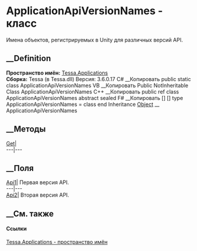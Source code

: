 # ApplicationApiVersionNames - класс
Имена объектов, регистрируемых в Unity для различных версий API.
## __Definition
 **Пространство имён:** [Tessa.Applications](N_Tessa_Applications.htm)  
 **Сборка:** Tessa (в Tessa.dll) Версия: 3.6.0.17
C# __Копировать
     public static class ApplicationApiVersionNames
VB __Копировать
     Public NotInheritable Class ApplicationApiVersionNames
C++ __Копировать
     public ref class ApplicationApiVersionNames abstract sealed
F# __Копировать
     [<AbstractClassAttribute>]
    [<SealedAttribute>]
    type ApplicationApiVersionNames = class end
Inheritance
    [Object](https://learn.microsoft.com/dotnet/api/system.object) __ ApplicationApiVersionNames
##  __Методы
[Get](M_Tessa_Applications_ApplicationApiVersionNames_Get.htm)|  
---|---  
## __Поля
[Api1](F_Tessa_Applications_ApplicationApiVersionNames_Api1.htm)|  Первая
версия API.  
---|---  
[Api2](F_Tessa_Applications_ApplicationApiVersionNames_Api2.htm)|  Вторая
версия API.  
## __См. также
#### Ссылки
[Tessa.Applications - пространство имён](N_Tessa_Applications.htm)
